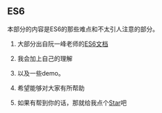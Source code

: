 ## ES6

本部分的内容是ES6的那些难点和不太引人注意的部分。

1. 大部分出自阮一峰老师的[ES6文档](http://es6.ruanyifeng.com/)

2. 我会加上自己的理解

3. 以及一些demo。

4. 希望能够对大家有所帮助

5. 如果有帮到你的话，那就给我点个[Star](https://github.com/OBKoro1/web_accumulate)吧

